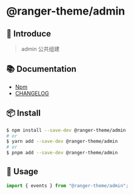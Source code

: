 # @ranger-theme/admin

## 🎉 Introduce

> admin 公共组建

## 📚 Documentation

- [Npm](https://www.npmjs.com/package/@ranger-theme/admin)
- [CHANGELOG](CHANGELOG.md)

## 📦 Install

```bash
$ npm install --save-dev @ranger-theme/admin
# or
$ yarn add --save-dev @ranger-theme/admin
# or
$ pnpm add --save-dev @ranger-theme/admin
```

## 🔨 Usage

```js
import { events } from "@ranger-theme/admin";
```
